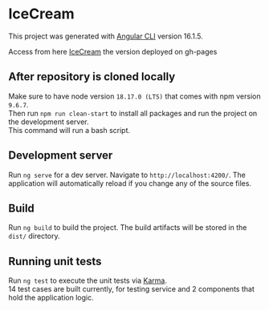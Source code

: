 # IceCream

This project was generated with [Angular CLI](https://github.com/angular/angular-cli) version 16.1.5.

Access from here [IceCream](https://denisshtupa.github.io/ice-cream/ice-cream) the version deployed on gh-pages 

## After repository is cloned locally

Make sure to have node version `18.17.0 (LTS)` that comes with npm version `9.6.7`.\
Then run `npm run clean-start` to install all packages and run the project on the development server.\
This command will run a bash script.

## Development server

Run `ng serve` for a dev server. Navigate to `http://localhost:4200/`. The application will automatically reload if you change any of the source files.

## Build

Run `ng build` to build the project. The build artifacts will be stored in the `dist/` directory.

## Running unit tests

Run `ng test` to execute the unit tests via [Karma](https://karma-runner.github.io).\
14 test cases are built currently, for testing service and 2 components that hold the application logic.
